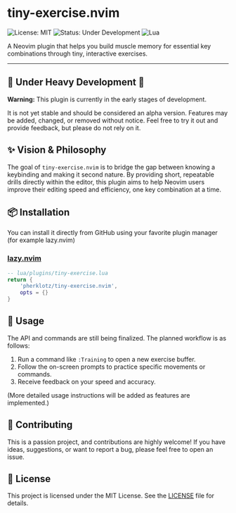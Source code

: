 # tiny-exercise.nvim
![License: MIT](https://img.shields.io/badge/License-MIT-blue.svg)
![Status: Under Development](https://img.shields.io/badge/status-under%20development-orange.svg)
![Lua](https://img.shields.io/badge/Made%20with-Lua-blueviolet.svg)

A Neovim plugin that helps you build muscle memory for essential key combinations through tiny, interactive exercises.

---

## 🚧 Under Heavy Development 🚧

**Warning:** This plugin is currently in the early stages of development.

It is not yet stable and should be considered an alpha version. Features may be added, changed, or removed without notice. Feel free to try it out and provide feedback, but please do not rely on it.

## ✨ Vision & Philosophy

The goal of `tiny-exercise.nvim` is to bridge the gap between knowing a keybinding and making it second nature. By providing short, repeatable drills directly within the editor, this plugin aims to help Neovim users improve their editing speed and efficiency, one key combination at a time.

## 📦 Installation

You can install it directly from GitHub using your favorite plugin manager (for example lazy.nvim)

### [lazy.nvim](https://github.com/folke/lazy.nvim)

```lua
-- lua/plugins/tiny-exercise.lua
return {
    'pherklotz/tiny-exercise.nvim',
    opts = {}
}
```

## 🚀 Usage
The API and commands are still being finalized. The planned workflow is as follows:

1. Run a command like `:Training` to open a new exercise buffer.
2. Follow the on-screen prompts to practice specific movements or commands.
3. Receive feedback on your speed and accuracy.

(More detailed usage instructions will be added as features are implemented.)

## 🤝 Contributing
This is a passion project, and contributions are highly welcome!
If you have ideas, suggestions, or want to report a bug, please feel free to open an issue.

## 📄 License
This project is licensed under the MIT License. See the [LICENSE](./LICENSE) file for details.
